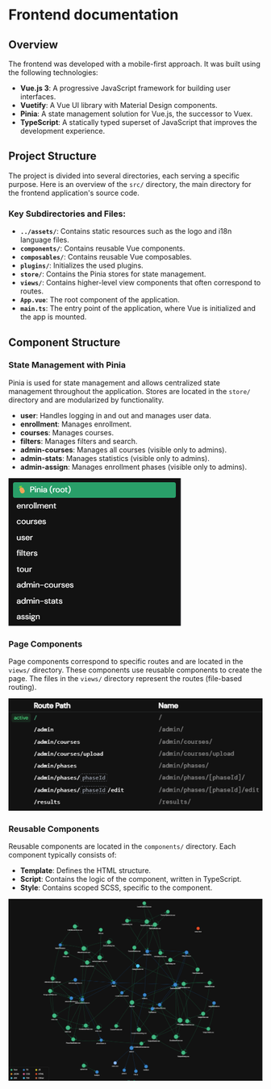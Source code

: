 # Frontend documentation

## Overview

The frontend was developed with a mobile-first approach. It was built using the
following technologies:

- **Vue.js 3**: A progressive JavaScript framework for building user interfaces.
- **Vuetify**: A Vue UI library with Material Design components.
- **Pinia**: A state management solution for Vue.js, the successor to Vuex.
- **TypeScript**: A statically typed superset of JavaScript that improves the
  development experience.

## Project Structure

The project is divided into several directories, each serving a specific
purpose. Here is an overview of the `src/` directory, the main directory for the
frontend application's source code.

### Key Subdirectories and Files:

- **`../assets/`**: Contains static resources such as the logo and i18n language
  files.
- **`components/`**: Contains reusable Vue components.
- **`composables/`**: Contains reusable Vue composables.
- **`plugins/`**: Initializes the used plugins.
- **`store/`**: Contains the Pinia stores for state management.
- **`views/`**: Contains higher-level view components that often correspond to
  routes.
- **`App.vue`**: The root component of the application.
- **`main.ts`**: The entry point of the application, where Vue is initialized
  and the app is mounted.

## Component Structure

### State Management with Pinia

Pinia is used for state management and allows centralized state management
throughout the application. Stores are located in the `store/` directory and are
modularized by functionality.

- **user**: Handles logging in and out and manages user data.
- **enrollment**: Manages enrollment.
- **courses**: Manages courses.
- **filters**: Manages filters and search.
- **admin-courses**: Manages all courses (visible only to admins).
- **admin-stats**: Manages statistics (visible only to admins).
- **admin-assign**: Manages enrollment phases (visible only to admins).

![pinia](../assets/pinia.png)

### Page Components

Page components correspond to specific routes and are located in the `views/`
directory. These components use reusable components to create the page. The
files in the `views/` directory represent the routes (file-based routing).

![file-based routing](../assets/router.png)

### Reusable Components

Reusable components are located in the `components/` directory. Each component
typically consists of:

- **Template**: Defines the HTML structure.
- **Script**: Contains the logic of the component, written in TypeScript.
- **Style**: Contains scoped SCSS, specific to the component.

![components graph](../assets/components.png)
